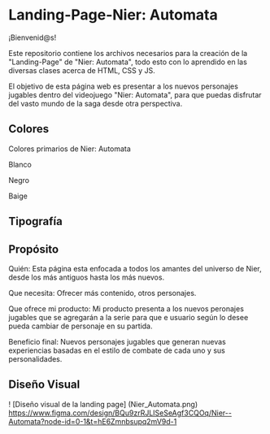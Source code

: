# Landing-Page-Nier: Automata

¡Bienvenid@s! 

Este repositorio contiene los archivos necesarios para la creación de la "Landing-Page" de "Nier: Automata", todo esto con lo aprendido en las diversas clases acerca de HTML, CSS y JS. 

El objetivo de esta página web es presentar a los nuevos personajes jugables dentro del videojuego "Nier: Automata", para que puedas disfrutar del vasto mundo de la saga desde otra perspectiva.

## Colores
Colores primarios de Nier: Automata

Blanco 

Negro

Baige


## Tipografía


## Propósito 

Quién: Esta página esta enfocada a todos los amantes del universo de Nier, desde los más antiguos hasta los más nuevos.

Que necesita: Ofrecer más contenido, otros personajes.

Que ofrece mi producto: Mi producto presenta a los nuevos peronajes jugables que se agregarán a la serie para que e usuario según lo desee pueda cambiar de personaje en su partida.

Beneficio final: Nuevos personajes jugables que generan nuevas experiencias basadas en el estilo de combate de cada uno y sus personalidades.


## Diseño Visual

! [Diseño visual de la landing page] (Nier_Automata.png)
https://www.figma.com/design/BQu9zrRJLISeSeAgf3CQOq/Nier--Automata?node-id=0-1&t=hE6Zmnbsupq2mV9d-1
